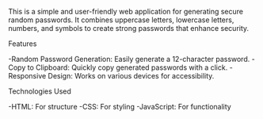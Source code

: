 This is a simple and user-friendly web application for generating secure random passwords. It combines uppercase letters, lowercase letters, numbers, and symbols to create strong passwords that enhance security.

Features

-Random Password Generation: Easily generate a 12-character password.
-Copy to Clipboard: Quickly copy generated passwords with a click.
-Responsive Design: Works on various devices for accessibility.

Technologies Used

-HTML: For structure
-CSS: For styling
-JavaScript: For functionality
